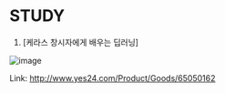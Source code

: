 # STUDY
1. [케라스 창시자에게 배우는 딥러닝]

![image](https://user-images.githubusercontent.com/69042750/208792622-085c37c8-7f12-4075-84ec-93ac8d890923.png)

Link: http://www.yes24.com/Product/Goods/65050162
